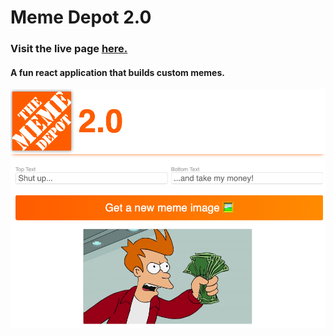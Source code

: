 # Meme Depot 2.0
### Visit the live page [here.](https://codemeister362.github.io/meme-depot-2.0/)
#### A fun react application that builds custom memes.
![screenshot of landing page](./src/assets/screenshot.png)


